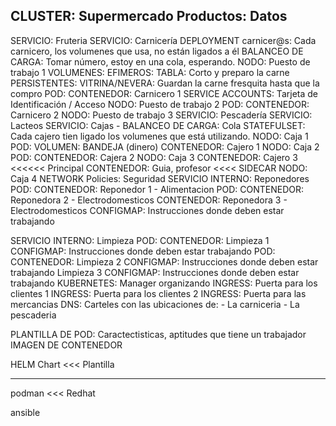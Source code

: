 CLUSTER: Supermercado
Productos: Datos
--------------------------------------------------
SERVICIO: Fruteria
SERVICIO: Carnicería
    DEPLOYMENT carnicer@s: Cada carnicero, los volumenes que usa, no están ligados a él
    BALANCEO DE CARGA: Tomar número, estoy en una cola, esperando.
    NODO: Puesto de trabajo 1 
        VOLUMENES:
            EFIMEROS: TABLA: Corto y preparo la carne
            PERSISTENTES: VITRINA/NEVERA: Guardan la carne fresquita hasta que la compro
        POD: 
            CONTENEDOR: Carnicero 1
            SERVICE ACCOUNTS: Tarjeta de Identificación / Acceso
    NODO: Puesto de trabajo 2
        POD: 
            CONTENEDOR: Carnicero 2
    NODO: Puesto de trabajo 3
SERVICIO: Pescadería
SERVICIO: Lacteos
SERVICIO: Cajas - BALANCEO DE CARGA:  Cola
    STATEFULSET: Cada cajero tien ligado los volumenes que está utilizando.
    NODO: Caja 1
        POD: 
            VOLUMEN: BANDEJA (dinero)
            CONTENEDOR: Cajero 1
    NODO: Caja 2
        POD: 
            CONTENEDOR: Cajera 2
    NODO: Caja 3
            CONTENEDOR: Cajero 3     <<<<<< Principal
            CONTENEDOR: Guia, profesor <<<< SIDECAR
    NODO: Caja 4
NETWORK Policies: Seguridad
SERVICIO INTERNO: Reponedores
    POD: 
            CONTENEDOR: Reponedor 1 - Alimentacion
    POD: 
            CONTENEDOR: Reponedora 2 - Electrodomesticos
            CONTENEDOR: Reponedora 3 - Electrodomesticos
            CONFIGMAP: Instrucciones donde deben estar trabajando

SERVICIO INTERNO: Limpieza
    POD: 
            CONTENEDOR: Limpieza 1
            CONFIGMAP: Instrucciones donde deben estar trabajando
    POD: 
            CONTENEDOR: Limpieza 2
            CONFIGMAP: Instrucciones donde deben estar trabajando
    Limpieza 3
        CONFIGMAP: Instrucciones donde deben estar trabajando
KUBERNETES: Manager organizando
INGRESS: Puerta para los clientes 1
INGRESS: Puerta para los clientes 2
INGRESS: Puerta para las mercancias
DNS: Carteles con las ubicaciones de:
    - La carniceria
    - La pescaderia

PLANTILLA DE POD: 
    Caractectisticas, aptitudes que tiene un trabajador
        IMAGEN DE CONTENEDOR
        
HELM
    Chart <<< Plantilla
    
--------
podman   <<<    Redhat

ansible